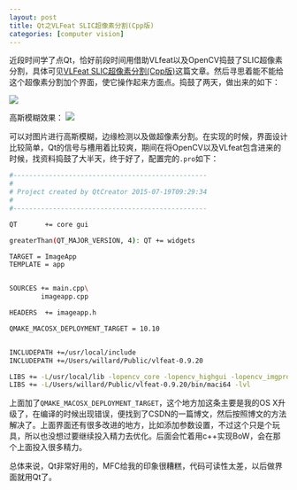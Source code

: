 ```yaml
---
layout: post
title: Qt之VLFeat SLIC超像素分割(Cpp版)
categories: [computer vision]
---
```


近段时间学了点Qt，恰好前段时间用借助VLfeat以及OpenCV捣鼓了SLIC超像素分割，具体可见[VLFeat SLIC超像素分割(Cpp版)](http://yongyuan.name/blog/vlfeat-slic-cpp.html)这篇文章。然后寻思着能不能给这个超像素分割加个界面，使它操作起来方面点。捣鼓了两天，做出来的如下：

![](http://i300.photobucket.com/albums/nn17/willard-yuan/blog/Screen%20Shot%202015-08-08%20at%207.58.17%20PM_zpsr7s4kl42.png)

高斯模糊效果：
![](http://i300.photobucket.com/albums/nn17/willard-yuan/blog/Screen%20Shot%202015-08-08%20at%207.57.39%20PM_zps6qqh7hsq.png)

可以对图片进行高斯模糊，边缘检测以及做超像素分割。在实现的时候，界面设计比较简单，Qt的信号与槽用着比较爽，期间在将OpenCV以及VLfeat包含进来的时候，找资料捣鼓了大半天，终于好了，配置完的`.pro`如下：

```sh
#-------------------------------------------------
#
# Project created by QtCreator 2015-07-19T09:29:34
#
#-------------------------------------------------

QT       += core gui

greaterThan(QT_MAJOR_VERSION, 4): QT += widgets

TARGET = ImageApp
TEMPLATE = app


SOURCES += main.cpp\
        imageapp.cpp

HEADERS  += imageapp.h

QMAKE_MACOSX_DEPLOYMENT_TARGET = 10.10


INCLUDEPATH +=/usr/local/include
INCLUDEPATH +=/Users/willard/Public/vlfeat-0.9.20

LIBS += -L/usr/local/lib -lopencv_core -lopencv_highgui -lopencv_imgproc
LIBS += -L/Users/willard/Public/vlfeat-0.9.20/bin/maci64 -lvl
```

上面加了`QMAKE_MACOSX_DEPLOYMENT_TARGET`，这个地方加这条主要是我的OS X升级了，在编译的时候出现错误，便找到了CSDN的一篇博文，然后按照博文的方法解决了。上面界面还有很多改进的地方，比如添加参数设置，不过这个只是个玩具，所以也没想过要继续投入精力去优化。后面会忙着用c++实现BoW，会在那个上面投入很多精力。

总体来说，Qt非常好用的，MFC给我的印象很糟糕，代码可读性太差，以后做界面就用Qt了。




